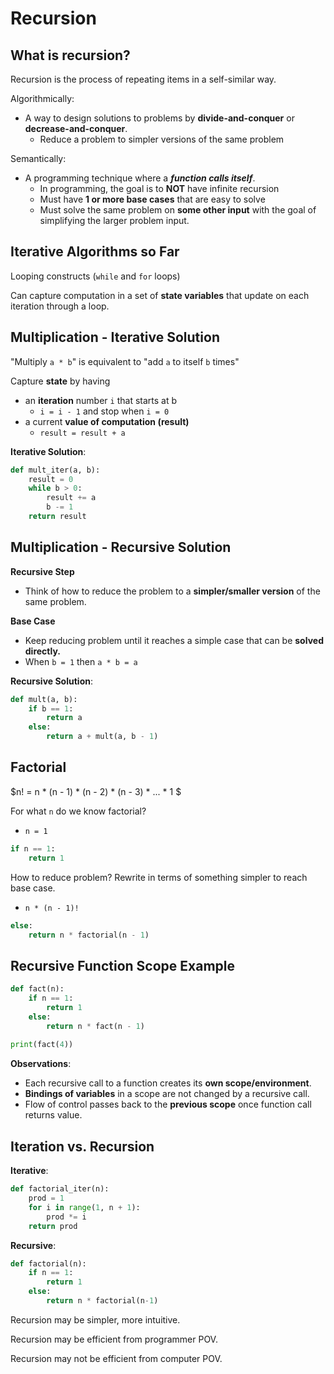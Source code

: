 # Recursion

## What is recursion?

Recursion is the process of repeating items in a self-similar way.

Algorithmically:
-   A way to design solutions to problems by **divide-and-conquer** or **decrease-and-conquer**.
    -   Reduce a problem to simpler versions of the same problem

Semantically:
-   A programming technique where a ***function calls itself***.
    -   In programming, the goal is to **NOT** have infinite recursion
    -   Must have **1 or more base cases** that are easy to solve
    -   Must solve the same problem on **some other input** with the goal of simplifying the larger problem input.

## Iterative Algorithms so Far

Looping constructs (`while` and `for` loops)

Can capture computation in a set of **state variables** that update on each iteration through a loop.

## Multiplication - Iterative Solution

"Multiply `a * b`" is equivalent to "add `a` to itself `b` times"

Capture **state** by having

-   an **iteration** number `i` that starts at b
    -   `i = i - 1` and stop when `i = 0`
-   a current **value of computation (result)**
    -   `result = result + a`

**Iterative Solution**:

```python
def mult_iter(a, b):
    result = 0
    while b > 0:
        result += a
        b -= 1
    return result      
```

## Multiplication - Recursive Solution

**Recursive Step**

-   Think of how to reduce the problem to a **simpler/smaller version** of the same problem.

**Base Case**

-   Keep reducing problem until it reaches a simple case that can be **solved directly.**
-   When `b = 1` then `a * b = a`

**Recursive Solution**:

```python
def mult(a, b):
	if b == 1:
		return a
	else:
        return a + mult(a, b - 1)
```

## Factorial

$n! = n * (n - 1) * (n - 2) * (n - 3) * ... * 1 $

For what `n` do we know factorial?

-   `n = 1`

```python
if n == 1:
	return 1
```

How to reduce problem? Rewrite in terms of something simpler to reach base case.

-   `n * (n - 1)!`

```python
else:
	return n * factorial(n - 1)
```

## Recursive Function Scope Example

```python
def fact(n):
	if n == 1:
		return 1
	else:
		return n * fact(n - 1)
		 
print(fact(4))
```

**Observations**:

-   Each recursive call to a function creates its **own scope/environment**.
-   **Bindings of variables** in a scope are not changed by a recursive call.
-   Flow of control passes back to the **previous scope** once function call returns value.

## Iteration vs. Recursion

**Iterative**:

```python
def factorial_iter(n):
	prod = 1
	for i in range(1, n + 1):
		prod *= i
	return prod
```

**Recursive**:

```python
def factorial(n):
	if n == 1:
		return 1
    else:
    	return n * factorial(n-1)
```

Recursion may be simpler, more intuitive.

Recursion may be efficient from programmer POV.

Recursion may not be efficient from computer POV.



